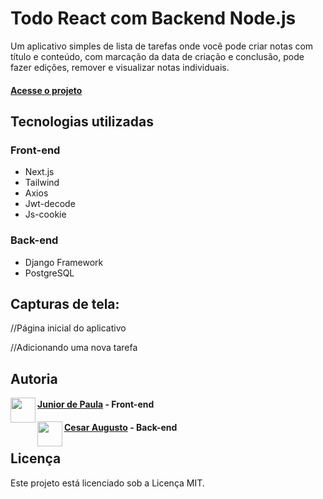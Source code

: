 # Todo React com Backend Node.js

Um aplicativo simples de lista de tarefas onde você pode criar notas com título e conteúdo, com marcação da data de criação e conclusão, pode fazer edições, remover e visualizar notas individuais.
#### [Acesse o projeto](https://notes-amber-tau.vercel.app/) 

## Tecnologias utilizadas

### Front-end
- Next.js
- Tailwind
- Axios 
- Jwt-decode
- Js-cookie

### Back-end
- Django Framework
- PostgreSQL

## Capturas de tela:

//Página inicial do aplicativo

//Adicionando uma nova tarefa

## Autoria

<img align="left" width="40" height="40" src="https://avatars.githubusercontent.com/u/123782542?v=4">

#### [Junior de Paula](https://github.com/Junior-dp-dev) - Front-end


<img align="left" width="40" height="40" src="https://avatars.githubusercontent.com/u/122934993?v=4">

#### [Cesar Augusto](https://github.com/KisarDev) - Back-end


## Licença
Este projeto está licenciado sob a Licença MIT.
